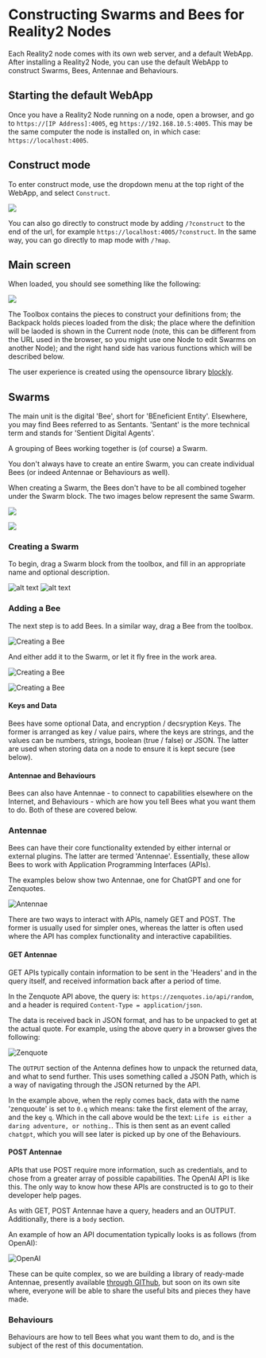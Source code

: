 # Constructing Swarms and Bees for Reality2 Nodes

Each Reality2 node comes with its own web server, and a default WebApp.  After installing a Reality2 Node, you can use the default WebApp to construct Swarms, Bees, Antennae and Behaviours.

## Starting the default WebApp

Once you have a Reality2 Node running on a node, open a browser, and go to `https://[IP Address]:4005`, eg `https://192.168.10.5:4005`.  This may be the same computer the node is installed on, in which case: `https://localhost:4005`.

## Construct mode

To enter construct mode, use the dropdown menu at the top right of the WebApp, and select `Construct`.

![](.images/constructmenu.png)

You can also go directly to construct mode by adding `/?construct` to the end of the url, for example `https://localhost:4005/?construct`.  In the same way, you can go directly to map mode with `/?map`.

## Main screen

When loaded, you should see something like the following:

![](.images/mainscreen.png)

The Toolbox contains the pieces to construct your definitions from; the Backpack holds pieces loaded from the disk; the place where the definition will be laoded is shown in the Current node (note, this can be different from the URL used in the browser, so you might use one Node to edit Swarms on another Node); and the right hand side has various functions which will be described below.

The user experience is created using the opensource library [blockly](https://developers.google.com/blockly/guides/get-started/what-is-blockly).

## Swarms

The main unit is the digital 'Bee', short for 'BEneficient Entity'.  Elsewhere, you may find Bees referred to as Sentants.  'Sentant' is the more technical term and stands for 'Sentient Digital Agents'.

A grouping of Bees working together is (of course) a Swarm.

You don't always have to create an entire Swarm, you can create individual Bees (or indeed Antennae or Behaviours as well).

When creating a Swarm, the Bees don't have to be all combined togeher under the Swarm block.  The two images below represent the same Swarm.

![](.images/swarm1.png)

![](.images/swarm2.png)

### Creating a Swarm

To begin, drag a Swarm block from the toolbox, and fill in an appropriate name and optional description.

![alt text](.images/swarm_create.png)
![alt text](.images/swarm_create2.png)

### Adding a Bee

The next step is to add Bees.  In a similar way, drag a Bee from the toolbox.

![Creating a Bee](.images/bee_create1.png)

And either add it to the Swarm, or let it fly free in the work area.

![Creating a Bee](.images/bee_create2.png)

![Creating a Bee](.images/bee_create3.png)

#### Keys and Data

Bees have some optional Data, and encryption / decsryption Keys.  The former is arranged as key / value pairs, where the keys are strings, and the values can be numbers, strings, boolean (true / false) or JSON.  The latter are used when storing data on a node to ensure it is kept secure (see below).

#### Antennae and Behaviours

Bees can also have Antennae - to connect to capabilities elsewhere on the Internet, and Behaviours - which are how you tell Bees what you want them to do.  Both of these are covered below.

### Antennae

Bees can have their core functionality extended by either internal or external plugins.  The latter are termed 'Antennae'.  Essentially, these allow Bees to work with Application Programming Interfaces (APIs).

The examples below show two Antennae, one for ChatGPT and one for Zenquotes.

![Antennae](.images/antennae-1.png)

There are two ways to interact with APIs, namely GET and POST.  The former is usually used for simpler ones, whereas the latter is often used where the API has complex functionality and interactive capabilities.

#### GET Antennae

GET APIs typically contain information to be sent in the 'Headers' and in the query itself, and received information back after a period of time.

In the Zenquote API above, the query is: `https://zenquotes.io/api/random`, and a header is required `Content-Type = application/json`.

The data is received back in JSON format, and has to be unpacked to get at the actual quote.  For example, using the above query in a browser gives the following:

![Zenquote](.images/zenquote.png)

The `OUTPUT` section of the Antenna defines how to unpack the returned data, and what to send further.  This uses something called a JSON Path, which is a way of navigating through the JSON returned by the API.

In the example above, when the reply comes back, data with the name 'zenquoute' is set to `0.q` which means: take the first element of the array, and the key `q`.  Which in the call above would be the text: `Life is either a daring adventure, or nothing.`.  This is then sent as an event called `chatgpt`, which you will see later is picked up by one of the Behaviours.

#### POST Antennae

APIs that use POST require more information, such as credentials, and to chose from a greater array of possible capabilities.  The OpenAI API is like this.  The only way to know how these APIs are constructed is to go to their developer help pages.

As with GET, POST Antennae have a query, headers and an OUTPUT.  Additionally, there is a `body` section.

An example of how an API documentation typically looks is as follows (from OpenAI):

![OpenAI](.images/openai.png)

These can be quite complex, so we are building a library of ready-made Antennae, presently available [through GIThub](https://github.com/reality-two/reality2-definitions), but soon on its own site where, everyone will be able to share the useful bits and pieces they have made.

### Behaviours

Behaviours are how to tell Bees what you want them to do, and is the subject of the rest of this documentation.